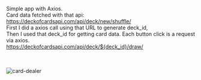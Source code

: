 Simple app with Axios.<br>
Card data fetched with that api: <br>
https://deckofcardsapi.com/api/deck/new/shuffle/ <br>
First I did a axios call using that URL to generate deck_id, <br>
Then I used that deck_id for getting card data. Each button click is a request via axios. <br>
https://deckofcardsapi.com/api/deck/${deck_id}/draw/ <br>
<br>
<br>

![card-dealer](https://user-images.githubusercontent.com/24496846/218288085-1538cfd0-6605-4fc9-a6df-61952a878887.gif)
